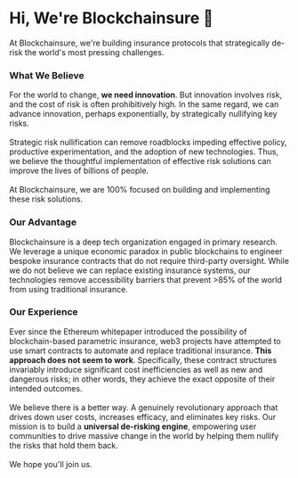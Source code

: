 # Hi, We're Blockchainsure 👋

At Blockchainsure, we're building insurance protocols that strategically de-risk the world's most pressing challenges.<br>

### What We Believe<br>
For the world to change, **we need innovation**. But innovation involves risk, and the cost of risk is often prohibitively high. In the same regard, we can advance innovation, perhaps exponentially, by strategically nullifying key risks.<br>
<br>
Strategic risk nullification can remove roadblocks impeding effective policy, productive experimentation, and the adoption of new technologies. Thus, we believe the thoughtful implementation of effective risk solutions can improve the lives of billions of people.<br>
<br>
At Blockchainsure, we are 100% focused on building and implementing these risk solutions.<br>

### Our Advantage<br>
Blockchainsure is a deep tech organization engaged in primary research. We leverage a unique economic paradox in public blockchains to engineer bespoke insurance contracts that do not require third-party oversight. While we do not believe we can replace existing insurance systems, our technologies remove accessibility barriers that prevent >85% of the world from using traditional insurance.<br>

### Our Experience<br>
Ever since the Ethereum whitepaper introduced the possibility of blockchain-based parametric insurance, web3 projects have attempted to use smart contracts to automate and replace traditional insurance. **This approach does not seem to work**. Specifically, these contract structures invariably introduce significant cost inefficiencies as well as new and dangerous risks; in other words, they achieve the exact opposite of their intended outcomes.<br>
<br>
We believe there is a better way. A genuinely revolutionary approach that drives down user costs, increases efficacy, and eliminates key risks. Our mission is to build a **universal de-risking engine**, empowering user communities to drive massive change in the world by helping them nullify the risks that hold them back.<br>
<br>
We hope you'll join us.
<!--
**blockchainsure/blockchainsure** is a ✨ special ✨ repo because this `README.md` (this file) appears on our GitHub profile.
-->
